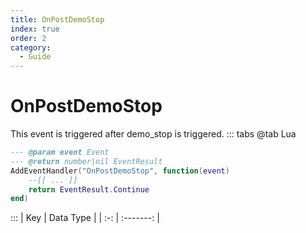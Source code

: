 ```yaml
---
title: OnPostDemoStop
index: true
order: 2
category:
  - Guide
---
```


# OnPostDemoStop
This event is triggered after demo_stop is triggered.
::: tabs
@tab Lua
```lua
--- @param event Event
--- @return number|nil EventResult
AddEventHandler("OnPostDemoStop", function(event)
    --[[ ... ]]
    return EventResult.Continue
end)
```

:::
| Key | Data Type |
| :-: | :-------: |